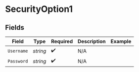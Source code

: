 # SecurityOption1


## Fields

| Field              | Type               | Required           | Description        | Example            |
| ------------------ | ------------------ | ------------------ | ------------------ | ------------------ |
| `Username`         | *string*           | :heavy_check_mark: | N/A                | <USERNAME>         |
| `Password`         | *string*           | :heavy_check_mark: | N/A                | <PASSWORD>         |